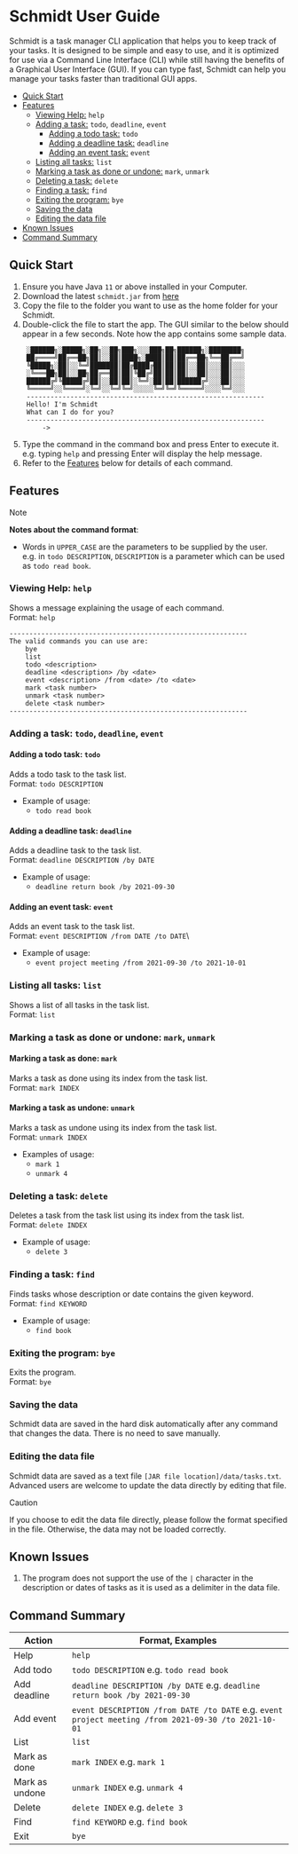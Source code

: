 # Schmidt User Guide
Schmidt is a task manager CLI application that helps you to keep track of your tasks. It is designed to be simple and easy to use, and it is optimized for use via a Command Line Interface (CLI) while still having the benefits of a Graphical User Interface (GUI). If you can type fast, Schmidt can help you manage your tasks faster than traditional GUI apps.
* [Quick Start](#quick-start)
* [Features](#features)
  * [Viewing Help:](#viewing-help-help) `help` 
  * [Adding a task:](#adding-a-task-todo-deadline-event) `todo`, `deadline`, `event`
    * [Adding a todo task:](#adding-a-todo-task-todo) `todo`
    * [Adding a deadline task:](#adding-a-deadline-task-deadline) `deadline`
    * [Adding an event task:](#adding-an-event-task-event) `event`
  * [Listing all tasks:](#listing-all-tasks-list) `list`
  * [Marking a task as done or undone:](#marking-a-task-as-done-or-undone-mark-unmark) `mark`, `unmark`
  * [Deleting a task:](#deleting-a-task-delete) `delete`
  * [Finding a task:](#finding-a-task-find) `find`
  * [Exiting the program:](#exiting-the-program-bye) `bye`
  * [Saving the data](#saving-the-data)
  * [Editing the data file](#editing-the-data-file)
* [Known Issues](#known-issues)
* [Command Summary](#command-summary)

## Quick Start
1. Ensure you have Java `11` or above installed in your Computer.
2. Download the latest `schmidt.jar` from [here](https://github.com/mihirheda02/ip/releases)
3. Copy the file to the folder you want to use as the home folder for your Schmidt.
4. Double-click the file to start the app. The GUI similar to the below should appear in a few seconds. Note how the app contains some sample data.
   ```
    ░██████╗░█████╗░██╗░░██╗███╗░░░███╗██╗██████╗░████████╗
    ██╔════╝██╔══██╗██║░░██║████╗░████║██║██╔══██╗╚══██╔══╝
    ╚█████╗░██║░░╚═╝███████║██╔████╔██║██║██║░░██║░░░██║░░░
    ░╚═══██╗██║░░██╗██╔══██║██║╚██╔╝██║██║██║░░██║░░░██║░░░
    ██████╔╝╚█████╔╝██║░░██║██║░╚═╝░██║██║██████╔╝░░░██║░░░
    ╚═════╝░░╚════╝░╚═╝░░╚═╝╚═╝░░░░░╚═╝╚═╝╚═════╝░░░░╚═╝░░░
    ------------------------------------------------------------
    Hello! I'm Schmidt
    What can I do for you?
    ------------------------------------------------------------
        ->
   ```
5. Type the command in the command box and press Enter to execute it. e.g. typing `help` and pressing Enter will display the help message.
6. Refer to the [Features](#features) below for details of each command.

## Features

> [!NOTE]
> **Notes about the command format**:
> * Words in `UPPER_CASE` are the parameters to be supplied by the user.\
>   e.g. in `todo DESCRIPTION`, `DESCRIPTION` is a parameter which can be used as `todo read book`.

### Viewing Help: `help`
Shows a message explaining the usage of each command.\
Format: `help`
```
------------------------------------------------------------
The valid commands you can use are:
	bye
	list
	todo <description>
	deadline <description> /by <date>
	event <description> /from <date> /to <date>
	mark <task number>
	unmark <task number>
	delete <task number>
------------------------------------------------------------
```

### Adding a task: `todo`, `deadline`, `event`
#### Adding a todo task: `todo`
Adds a todo task to the task list.\
Format: `todo DESCRIPTION`
* Example of usage: 
  * `todo read book`
#### Adding a deadline task: `deadline`
Adds a deadline task to the task list.\
Format: `deadline DESCRIPTION /by DATE`
* Example of usage: 
  * `deadline return book /by 2021-09-30`
#### Adding an event task: `event`
Adds an event task to the task list.\
Format: `event DESCRIPTION /from DATE /to DATE`\
* Example of usage: 
  * `event project meeting /from 2021-09-30 /to 2021-10-01`

### Listing all tasks: `list`
Shows a list of all tasks in the task list.\
Format: `list`

### Marking a task as done or undone: `mark`, `unmark`
#### Marking a task as done: `mark`
Marks a task as done using its index from the task list.\
Format: `mark INDEX`
#### Marking a task as undone: `unmark`
Marks a task as undone using its index from the task list.\
Format: `unmark INDEX`
* Examples of usage: 
  * `mark 1`
  * `unmark 4`

### Deleting a task: `delete`
Deletes a task from the task list using its index from the task list.\
Format: `delete INDEX`
* Example of usage: 
  * `delete 3`

### Finding a task: `find`
Finds tasks whose description or date contains the given keyword.\
Format: `find KEYWORD`
* Example of usage: 
  * `find book`

### Exiting the program: `bye`
Exits the program.\
Format: `bye`

### Saving the data
Schmidt data are saved in the hard disk automatically after any command that changes the data. There is no need to save manually.

### Editing the data file
Schmidt data are saved as a text file `[JAR file location]/data/tasks.txt`. Advanced users are welcome to update the data directly by editing that file.

> [!CAUTION]
> If you choose to edit the data file directly, please follow the format specified in the file. Otherwise, the data may not be loaded correctly.

## Known Issues
1. The program does not support the use of the `|` character in the description or dates of tasks as it is used as a delimiter in the data file.

## Command Summary

| Action         | Format, Examples                                                                                     |
|----------------|------------------------------------------------------------------------------------------------------|
| Help           | `help`                                                                                               |
| Add todo       | `todo DESCRIPTION` e.g. `todo read book`                                                             |
| Add deadline   | `deadline DESCRIPTION /by DATE` e.g. `deadline return book /by 2021-09-30`                           |
| Add event      | `event DESCRIPTION /from DATE /to DATE` e.g. `event project meeting /from 2021-09-30 /to 2021-10-01` |
| List           | `list`                                                                                               |
| Mark as done   | `mark INDEX` e.g. `mark 1`                                                                           |
| Mark as undone | `unmark INDEX` e.g. `unmark 4`                                                                       |
| Delete         | `delete INDEX` e.g. `delete 3`                                                                       |
| Find           | `find KEYWORD` e.g. `find book`                                                                      |
| Exit           | `bye`                                                                                                |
